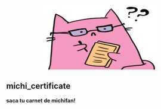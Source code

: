 <p align="center">
  <img src="logo.png" width="300" height="175" alt="Michi logo">
</p>

## michi_certificate
**saca tu carnet de michifan!**

